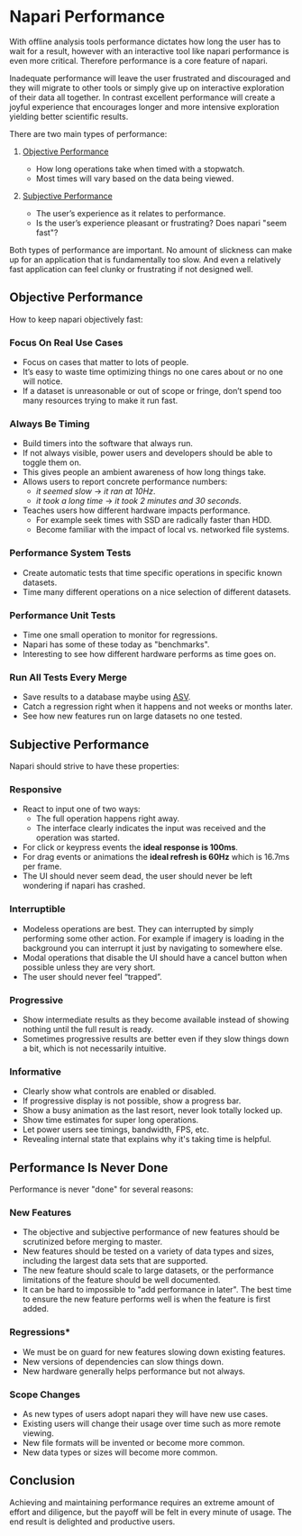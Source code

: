 # Napari Performance

With offline analysis tools performance dictates how long the user has to wait
for a result, however with an interactive tool like napari performance is even
more critical. Therefore performance is a core feature of napari. 

Inadequate performance will leave the user frustrated and discouraged and they
will migrate to other tools or simply give up on interactive exploration of
their data all together. In contrast excellent performance will create a joyful
experience that encourages longer and more intensive exploration yielding better
scientific results.

There are two main types of performance:

1. [Objective Performance](#objective-performance)

   * How long operations take when timed with a stopwatch.
   * Most times will vary based on the data being viewed.

2. [Subjective Performance](#subjective-performance)

   * The user’s experience as it relates to performance.
   * Is the user’s experience pleasant or frustrating? Does napari "seem fast"?

Both types of performance are important. No amount of slickness can make up for
an application that is fundamentally too slow. And even a relatively fast
application can feel clunky or frustrating if not designed well.

## Objective Performance

How to keep napari objectively fast:

### Focus On Real Use Cases

* Focus on cases that matter to lots of people.
* It’s easy to waste time optimizing things no one cares about or no one will
  notice.
* If a dataset is unreasonable or out of scope or fringe, don’t spend too
  many resources trying to make it run fast.

### Always Be Timing

* Build timers into the software that always run.
* If not always visible, power users and developers should be able to toggle them on.
* This gives people an ambient awareness of how long things take.
* Allows users to report concrete performance numbers:
  * *it seemed slow* → *it ran at 10Hz*.
  * *it took a long time* → *it took 2 minutes and 30 seconds*.
* Teaches users how different hardware impacts performance.
  * For example seek times with SSD are radically faster than HDD.
  * Become familiar with the impact of local vs. networked file systems.

### Performance System Tests

* Create automatic tests that time specific operations in specific known datasets.
* Time many different operations on a nice selection of different datasets.

### Performance Unit Tests

* Time one small operation to monitor for regressions.
* Napari has some of these today as "benchmarks".
* Interesting to see how different hardware performs as time goes on.

### Run All Tests Every Merge

* Save results to a database maybe using [ASV](https://asv.readthedocs.io/en/stable/index.html).
* Catch a regression right when it happens and not weeks or
  months later.
* See how new features run on large datasets no one tested.

## Subjective Performance

Napari should strive to have these properties:

### Responsive

* React to input one of two ways:
  * The full operation happens right away.
  * The interface clearly indicates the input was received and the operation was
    started.
* For click or keypress events the **ideal response is 100ms**.
* For drag events or animations the **ideal refresh is 60Hz** which is 16.7ms per
  frame.
* The UI should never seem dead, the user should never be left wondering if
  napari has crashed.

### Interruptible

* Modeless operations are best. They can interrupted by simply performing some
  other action. For example if imagery is loading in the background you can
  interrupt it just by navigating to somewhere else.
* Modal operations that disable the UI should have a cancel button when possible
  unless they are very short.
* The user should never feel “trapped”.

### Progressive

* Show intermediate results as they become available instead of showing nothing
  until the full result is ready.
* Sometimes progressive results are better even if they slow things down a bit,
  which is not necessarily intuitive.

### Informative

* Clearly show what controls are enabled or disabled.
* If progressive display is not possible, show a progress bar.
* Show a busy animation as the last resort, never look totally locked up.
* Show time estimates for super long operations.
* Let power users see timings, bandwidth, FPS, etc.
* Revealing internal state that explains why it's taking time is helpful.

## Performance Is Never Done

Performance is never "done" for several reasons:

### New Features

* The objective and subjective performance of new features should be scrutinized
  before merging to master.
* New features should be tested on a variety of data types and sizes, including the largest data sets that are supported.
* The new feature should scale to large datasets, or the performance limitations of the feature should be well documented.
* It can be hard to impossible to "add performance in later". The best time to
  ensure the new feature performs well is when the feature is first added.

### Regressions*

* We must be on guard for new features slowing down existing features.
* New versions of dependencies can slow things down.
* New hardware generally helps performance but not always.

### Scope Changes

* As new types of users adopt napari they will have new use cases.
* Existing users will change their usage over time such as more remote viewing.
* New file formats will be invented or become more common.
* New data types or sizes will become more common.

## Conclusion

Achieving and maintaining performance requires an extreme amount of effort and
diligence, but the payoff will be felt in every minute of usage. The end result
is delighted and productive users.
